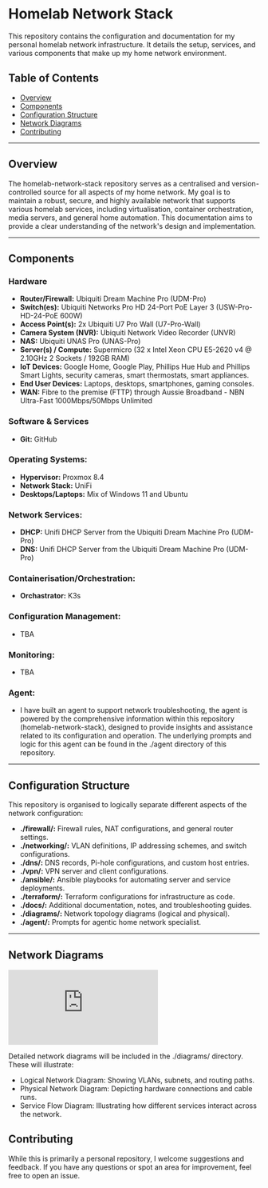 # Homelab Network Stack
This repository contains the configuration and documentation for my personal homelab network infrastructure. It details the setup, services, and various components that make up my home network environment.

  ## Table of Contents
  * [Overview](#Overview)
  * [Components](#Components)
  * [Configuration Structure](#Configuration-Structure)
  * [Network Diagrams](#Network-Diagrams)
  * [Contributing](#Contributing)

  <hr>

  ## Overview
  The homelab-network-stack repository serves as a centralised and version-controlled source for all aspects of my home network. My goal is to maintain a robust, secure, and highly available network that supports various homelab services, including virtualisation, container orchestration, media servers, and general home automation. This documentation aims to provide a clear understanding of the network's design and implementation.

  <hr>

  ## Components

  ### Hardware
  * **Router/Firewall:** Ubiquiti Dream Machine Pro (UDM-Pro)
  * **Switch(es):** Ubiquiti Networks Pro HD 24-Port PoE Layer 3 (USW-Pro-HD-24-PoE 600W)
  * **Access Point(s):** 2x Ubiquiti U7 Pro Wall (U7-Pro-Wall)
  * **Camera System (NVR):** Ubiquiti Network Video Recorder (UNVR)
  * **NAS:** Ubiquiti UNAS Pro (UNAS-Pro)
  * **Server(s) / Compute:** Supermicro (32 x Intel Xeon CPU E5-2620 v4 @ 2.10GHz 2 Sockets / 192GB RAM)
  * **IoT Devices:** Google Home, Google Play, Phillips Hue Hub and Phillips Smart Lights, security cameras, smart thermostats, smart appliances.
  * **End User Devices:** Laptops, desktops, smartphones, gaming consoles.
  * **WAN:** Fibre to the premise (FTTP) through Aussie Broadband - NBN Ultra-Fast 1000Mbps/50Mbps Unlimited

  ### Software & Services
  * **Git:** GitHub
  
  ### Operating Systems:
  * **Hypervisor:** Proxmox 8.4
  * **Network Stack:** UniFi
  * **Desktops/Laptops:** Mix of Windows 11 and Ubuntu

  ### Network Services:
  * **DHCP:** Unifi DHCP Server from the Ubiquiti Dream Machine Pro (UDM-Pro)
  * **DNS:** Unifi DHCP Server from the Ubiquiti Dream Machine Pro (UDM-Pro)

  ### Containerisation/Orchestration:
  * **Orchastrator:** K3s

  ### Configuration Management:
  * TBA

  ### Monitoring:
  * TBA

  ### Agent:
  * I have built an agent to support network troubleshooting, the agent is powered by the comprehensive information within this repository (homelab-network-stack), designed to provide insights and assistance related to its configuration and operation. The underlying prompts and logic for this agent can be found in the ./agent directory of this repository.

  <hr>

  ## Configuration Structure
  
  This repository is organised to logically separate different aspects of the network configuration:

  * **./firewall/:** Firewall rules, NAT configurations, and general router settings.
  * **./networking/:** VLAN definitions, IP addressing schemes, and switch configurations.
  * **./dns/:** DNS records, Pi-hole configurations, and custom host entries.
  * **./vpn/:** VPN server and client configurations.
  * **./ansible/:** Ansible playbooks for automating server and service deployments.
  * **./terraform/:** Terraform configurations for infrastructure as code.
  * **./docs/:** Additional documentation, notes, and troubleshooting guides.
  * **./diagrams/:** Network topology diagrams (logical and physical).
  * **./agent/:** Prompts for agentic home network specialist.

  <hr>

  ## Network Diagrams

  ![alt text](https://github.com/ryamill/homelab-network-stack/diagrams/ubiquity-home-network-diagram.pdf "High Level Network Diagram")
  
  Detailed network diagrams will be included in the ./diagrams/ directory. These will illustrate:

  * Logical Network Diagram: Showing VLANs, subnets, and routing paths.
  * Physical Network Diagram: Depicting hardware connections and cable runs.
  * Service Flow Diagram: Illustrating how different services interact across the network.

  ## Contributing
  
  While this is primarily a personal repository, I welcome suggestions and feedback. If you have any questions or spot an area for improvement, feel free to open an issue.
  

